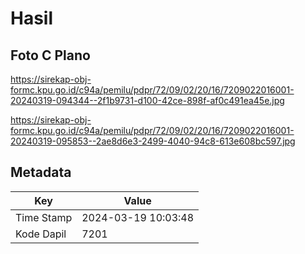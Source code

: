 # Hasil

## Foto C Plano

https://sirekap-obj-formc.kpu.go.id/c94a/pemilu/pdpr/72/09/02/20/16/7209022016001-20240319-094344--2f1b9731-d100-42ce-898f-af0c491ea45e.jpg

https://sirekap-obj-formc.kpu.go.id/c94a/pemilu/pdpr/72/09/02/20/16/7209022016001-20240319-095853--2ae8d6e3-2499-4040-94c8-613e608bc597.jpg


## Metadata

| Key        | Value               |
| ---------- | ------------------- |
| Time Stamp | 2024-03-19 10:03:48 |
| Kode Dapil | 7201                |



